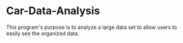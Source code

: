 # Car-Data-Analysis
This program's purpose is to analyze a large data set to allow users to easily see the organized data.
